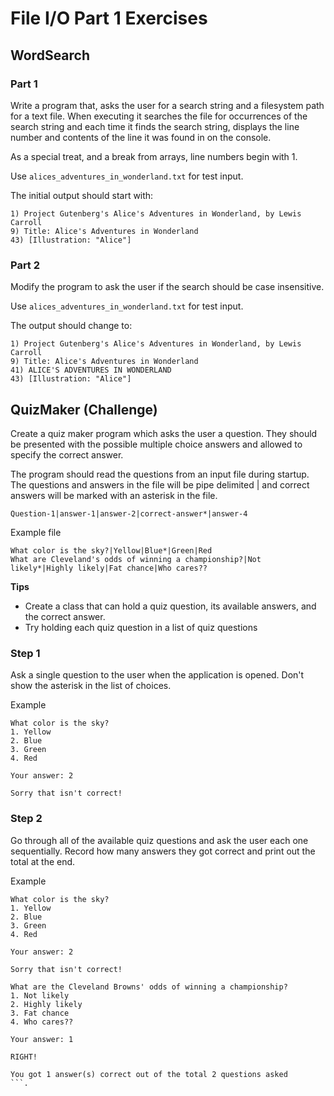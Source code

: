 # File I/O Part 1 Exercises

## WordSearch

### Part 1

Write a program that, asks the user for a search string and a filesystem path for a text file. When executing it searches the file for occurrences of the search string and each time it finds the search string, displays the line number and contents of the line it was found in on the console. 

As a special treat, and a break from arrays, line numbers begin with 1.

Use `alices_adventures_in_wonderland.txt` for test input.

The initial output should start with:
```
1) Project Gutenberg's Alice's Adventures in Wonderland, by Lewis Carroll
9) Title: Alice's Adventures in Wonderland
43) [Illustration: "Alice"]
```

### Part 2

Modify the program to ask the user if the search should be case insensitive.

Use `alices_adventures_in_wonderland.txt` for test input.
       
The output should change to:
```
1) Project Gutenberg's Alice's Adventures in Wonderland, by Lewis Carroll
9) Title: Alice's Adventures in Wonderland
41) ALICE'S ADVENTURES IN WONDERLAND
43) [Illustration: "Alice"]
```

<div style="page-break-after: always;"></div>

## QuizMaker (Challenge)

Create a quiz maker program which asks the user a question. They should be presented with the possible multiple choice answers and allowed to specify the correct answer.

The program should read the questions from an input file during startup. The questions and answers in the file will be pipe delimited | and correct answers will be marked with an asterisk in the file.

```
Question-1|answer-1|answer-2|correct-answer*|answer-4
```

Example file

```
What color is the sky?|Yellow|Blue*|Green|Red
What are Cleveland's odds of winning a championship?|Not likely*|Highly likely|Fat chance|Who cares??
```

**Tips**

* Create a class that can hold a quiz question, its available answers, and the correct answer.
* Try holding each quiz question in a list of quiz questions

### Step 1

Ask a single question to the user when the application is opened. Don't show the asterisk in the list of choices.

Example
```
What color is the sky?
1. Yellow
2. Blue
3. Green
4. Red

Your answer: 2

Sorry that isn't correct!
``` 

### Step 2

Go through all of the available quiz questions and ask the user each one sequentially. Record how many answers they got correct and print out the total at the end.

Example
```
What color is the sky?
1. Yellow
2. Blue
3. Green
4. Red

Your answer: 2

Sorry that isn't correct!

What are the Cleveland Browns' odds of winning a championship?
1. Not likely
2. Highly likely
3. Fat chance
4. Who cares??

Your answer: 1

RIGHT!

You got 1 answer(s) correct out of the total 2 questions asked
```.